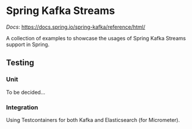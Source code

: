 # Spring Kafka Streams

_Docs_: https://docs.spring.io/spring-kafka/reference/html/

A collection of examples to showcase the usages of Spring Kafka Streams support in Spring.

## Testing

### Unit

To be decided...

### Integration

Using Testcontainers for both Kafka and Elasticsearch (for Micrometer).
